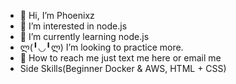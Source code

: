 - 👋 Hi, I’m Phoenixz
- 👀 I’m interested in node.js 
- 🌱 I’m currently learning node.js
- ლ(╹◡╹ლ) I’m looking to practice more.
- 🤔 How to reach me just text me here or email me
- Side Skills(Beginner Docker & AWS, HTML + CSS)
<!---
Phoenixz-py/Phoenixz-py is a ✨ special ✨ repository because its `README.md` (this file) appears on your GitHub profile.
You can click the Preview link to take a look at your changes.
--->
